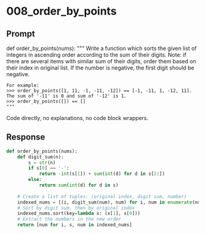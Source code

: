 # 008_order_by_points

## Prompt

def order_by_points(nums):
    """
    Write a function which sorts the given list of integers
    in ascending order according to the sum of their digits.
    Note: if there are several items with similar sum of their digits,
    order them based on their index in original list. If the number is negative, the first digit should be negative.

    For example:
    >>> order_by_points([1, 11, -1, -11, -12]) == [-1, -11, 1, -12, 11]. The sum of '-11' is 0 and sum of '-12' is 1.
    >>> order_by_points([]) == []
    """

Code directly, no explanations, no code block wrappers.

## Response

```python
def order_by_points(nums):
    def digit_sum(n):
        s = str(n)
        if s[0] == '-':
            return -int(s[1]) + sum(int(d) for d in s[2:])
        else:
            return sum(int(d) for d in s)
    
    # Create a list of tuples: (original index, digit sum, number)
    indexed_nums = [(i, digit_sum(num), num) for i, num in enumerate(nums)]
    # Sort by digit sum, then by original index
    indexed_nums.sort(key=lambda x: (x[1], x[0]))
    # Extract the numbers in the new order
    return [num for i, s, num in indexed_nums]
```

